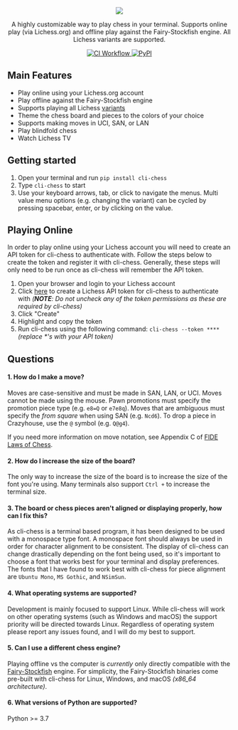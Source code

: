 <p align="center">
  <a href="#"><img src="https://user-images.githubusercontent.com/3620552/214357735-53c2174c-5ada-45a2-97cb-6a25b5ca9c0c.png"/></a>
</p>

<p align="center">
A highly customizable way to play chess in your terminal. Supports online play (via Lichess.org) and
offline play against the Fairy-Stockfish engine. All Lichess variants are supported.
</p>

<p align="center">
    <a href="https://github.com/trevorbayless/cli-chess/actions/">
        <img alt="CI Workflow" src="https://github.com/trevorbayless/cli-chess/actions/workflows/ci.yml/badge.svg?branch=master?event=push">
    </a>
    <a href="https://pypi.org/project/cli-chess/">
        <img alt="PyPI" src="https://img.shields.io/pypi/v/cli-chess?color=informational&label=PyPI&logo=PyPI">
    </a>
</p>

## Main Features
- Play online using your Lichess.org account
- Play offline against the Fairy-Stockfish engine
- Supports playing all Lichess [variants](https://lichess.org/variant)
- Theme the chess board and pieces to the colors of your choice
- Supports making moves in UCI, SAN, or LAN
- Play blindfold chess
- Watch Lichess TV

## Getting started
1. Open your terminal and run `pip install cli-chess`
2. Type `cli-chess` to start
3. Use your keyboard arrows, tab, or click to navigate the menus. Multi value menu options
   (e.g. changing the variant) can be cycled by pressing spacebar, enter, or by clicking
   on the value.

## Playing Online
In order to play online using your Lichess account you will need to create an API token for cli-chess to
authenticate with. Follow the steps below to create the token and register it with cli-chess. Generally, these
steps will only need to be run once as cli-chess will remember the API token.

1. Open your browser and login to your Lichess account
2. Click [here](https://lichess.org/account/oauth/token/create?scopes[]=board:play&scopes[]=challenge:read&scopes[]=challenge:write&description=cli-chess+token)
    to create a Lichess API token for cli-chess to authenticate with _(**NOTE**: Do not uncheck any of the
    token permissions as these are required by cli-chess)_
3. Click "Create"
4. Highlight and copy the token
5. Run cli-chess using the following command: `cli-chess --token ****` _(replace *'s with your API token)_

## Questions
#### 1. How do I make a move?
Moves are case-sensitive and must be made in SAN, LAN, or UCI. Moves cannot be made using the mouse.
Pawn promotions must specify the promotion piece type (e.g. `e8=Q` or `e7e8q`).
Moves that are ambiguous must specify the _from square_ when using SAN (e.g. `Ncd6`).
To drop a piece in Crazyhouse, use the `@` symbol (e.g. `Q@g4`). 

If you need more information on move notation, see Appendix C of [FIDE Laws of Chess](https://www.fide.com/FIDE/handbook/LawsOfChess.pdf).

#### 2. How do I increase the size of the board?
The only way to increase the size of the board is to increase the size of the
font you're using. Many terminals also support `Ctrl +` to increase the terminal size.

#### 3. The board or chess pieces aren't aligned or displaying properly, how can I fix this?
As cli-chess is a terminal based program, it has been designed to be used
with a monospace type font. A monospace font should always be used in order for
character alignment to be consistent. The display of cli-chess can change drastically
depending on the font being used, so it's important to choose a font that works best 
for your terminal and display preferences. The fonts that I have found to work best with
cli-chess for piece alignment are `Ubuntu Mono`, `MS Gothic`, and `NSimSun`.

#### 4. What operating systems are supported?
Development is mainly focused to support Linux. While cli-chess will work on
other operating systems (such as Windows and macOS) the support priority will
be directed towards Linux. Regardless of operating system please report any issues
found, and I will do my best to support.

#### 5. Can I use a different chess engine?
Playing offline vs the computer is _currently_ only directly compatible with the [Fairy-Stockfish](<https://fairy-stockfish.github.io/>) engine.
For simplicity, the Fairy-Stockfish binaries come pre-built with cli-chess for Linux, Windows, and macOS _(x86_64 architecture)_.

#### 6. What versions of Python are supported?
Python >= 3.7
